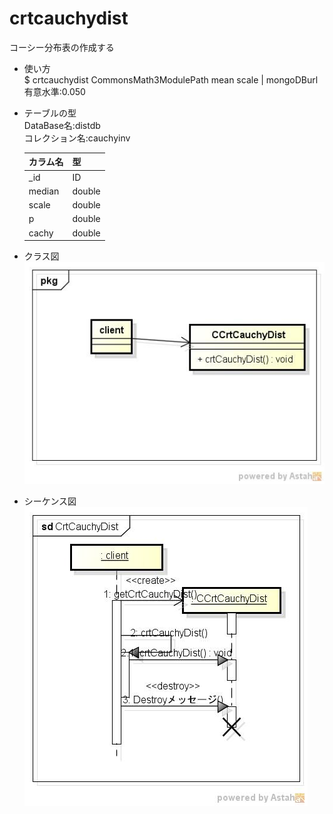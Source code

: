 crtcauchydist
=============
コーシー分布表の作成する

* 使い方  
  $ crtcauchydist CommonsMath3ModulePath mean scale | mongoDBurl  
  有意水準:0.050  

* テーブルの型  
  DataBase名:distdb  
  コレクション名:cauchyinv  

  |カラム名|型     |
  |--------|-------|
  |_id     |ID     |
  |median  |double |
  |scale   |double |
  |p       |double |
  |cachy   |double |
  
* クラス図  
![crtcauchydist](images/pkgCrtCauchyDist.jpg)

* シーケンス図  
![crtcauchydist](images/sdCrtCauchyDist.jpg)
